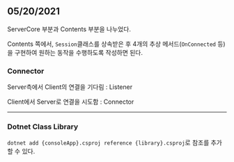 ## 05/20/2021

ServerCore 부분과 Contents 부분을 나누었다.

Contents 쪽에서, `Session`클래스를 상속받은 후 4개의 추상 메서드(`OnConnected` 등)을 구현하여 원하는 동작을 수행하도록 작성하면 된다.

### Connector

Server측에서 Client의 연결을 기다림 : Listener

Client에서 Server로 연결을 시도함 : Connector

---

### Dotnet Class Library

`dotnet add {consoleApp}.csproj reference {library}.csproj`로 참조를 추가할 수 있다.